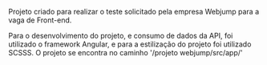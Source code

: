 Projeto criado para realizar o teste solicitado pela empresa Webjump para a vaga de Front-end.

Para o desenvolvimento do projeto, e consumo de dados da API, foi utilizado o framework Angular, e para a estilização do projeto foi utilizado SCSSS.
O projeto se encontra no caminho '/projeto webjump/src/app/'
